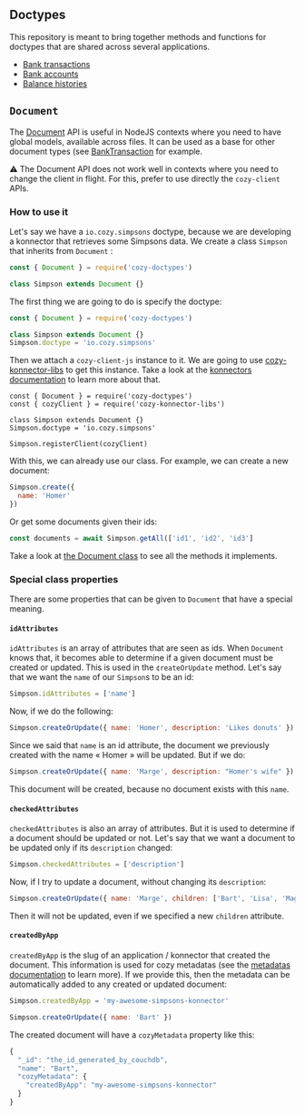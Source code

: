 ## Doctypes

This repository is meant to bring together methods and functions for doctypes that are shared across several applications.

- [Bank transactions](./src/banking/BankTransaction.js)
- [Bank accounts](./src/banking/BankAccount.js)
- [Balance histories](./src/banking/BalanceHistory.js)

## `Document`

The [Document](./src/Document.js) API is useful in NodeJS contexts where you need to have global models, available across files.
It can be used as a base for other document types (see [BankTransaction](https://github.com/cozy/cozy-libs/blob/master/packages/cozy-doctypes/src/banking/BankTransaction.js) for example.

⚠️ The Document API does not work well in contexts where you need to change the client in flight. For this, prefer to use
directly the `cozy-client` APIs.

### How to use it

Let's say we have a `io.cozy.simpsons` doctype, because we are developing a konnector that retrieves some Simpsons data. We create a class `Simpson` that inherits from `Document` :

```js
const { Document } = require('cozy-doctypes')

class Simpson extends Document {}
```

The first thing we are going to do is specify the doctype:

```js
const { Document } = require('cozy-doctypes')

class Simpson extends Document {}
Simpson.doctype = 'io.cozy.simpsons'
```

Then we attach a `cozy-client-js` instance to it. We are going to use [cozy-konnector-libs](https://github.com/konnectors/libs/tree/master/packages/cozy-konnector-libs) to get this instance. Take a look at the [konnectors documentation](https://docs.cozy.io/en/tutorials/konnector/) to learn more about that.

```
const { Document } = require('cozy-doctypes')
const { cozyClient } = require('cozy-konnector-libs')

class Simpson extends Document {}
Simpson.doctype = 'io.cozy.simpsons'

Simpson.registerClient(cozyClient)
```

With this, we can already use our class. For example, we can create a new document:

```js
Simpson.create({
  name: 'Homer'
})
```

Or get some documents given their ids:

```js
const documents = await Simpson.getAll(['id1', 'id2', 'id3']
```

Take a look at [the Document class](https://github.com/cozy/cozy-libs/blob/master/packages/cozy-doctypes/src/Document.js) to see all the methods it implements.

### Special class properties

There are some properties that can be given to `Document` that have a special meaning.

#### `idAttributes`

`idAttributes` is an array of attributes that are seen as ids. When `Document` knows that, it becomes able to determine if a given document must be created or updated. This is used in the `¢reateOrUpdate` method. Let's say that we want the `name` of our `Simpson`s to be an id:

```js
Simpson.idAttributes = ['name']
```

Now, if we do the following:

```js
Simpson.createOrUpdate({ name: 'Homer', description: 'Likes donuts' })
```

Since we said that `name` is an id attribute, the document we previously created with the name « Homer » will be updated. But if we do:

```js
Simpson.createOrUpdate({ name: 'Marge', description: "Homer's wife" })
```

This document will be created, because no document exists with this `name`.

#### `checkedAttributes`

`checkedAttributes` is also an array of attributes. But it is used to determine if a document should be updated or not. Let's say that we want a document to be updated only if its `description` changed:

```js
Simpson.checkedAttributes = ['description']
```

Now, if I try to update a document, without changing its `description`:

```js
Simpson.createOrUpdate({ name: 'Marge', children: ['Bart', 'Lisa', 'Maggie'] })
```

Then it will not be updated, even if we specified a new `children` attribute.

#### `createdByApp`

`createdByApp` is the slug of an application / konnector that created the document. This information is used for cozy metadatas (see the [metadatas documentation](https://github.com/cozy/cozy-doctypes#document-metadata) to learn more). If we provide this, then the metadata can be automatically added to any created or updated document:

```js
Simpson.createdByApp = 'my-awesome-simpsons-konnector'

Simpson.createOrUpdate({ name: 'Bart' })
```

The created document will have a `cozyMetadata` property like this:

```js
{
  "_id": "the_id_generated_by_couchdb",
  "name": "Bart",
  "cozyMetadata": {
    "createdByApp": "my-awesome-simpsons-konnector"
  }
}
```
